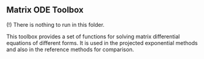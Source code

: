 ## Matrix ODE Toolbox

(!) There is nothing to run in this folder.

This toolbox provides a set of functions for solving matrix differential equations of different forms.
It is used in the projected exponential methods and also in the reference methods for comparison.